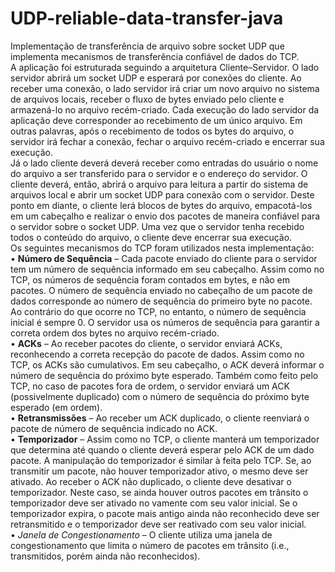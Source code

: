 # UDP-reliable-data-transfer-java
Implementação de transferência de arquivo sobre socket UDP que implementa mecanismos de transferência confiável de dados do TCP.  
A aplicação foi estruturada seguindo a arquitetura Cliente–Servidor. O lado servidor abrirá um socket UDP e esperará por conexões do cliente. Ao receber uma conexão, o lado servidor irá criar um novo arquivo no sistema de arquivos locais, receber o fluxo de bytes enviado pelo cliente e armazená-lo no arquivo recém-criado. Cada execução do lado servidor da aplicação deve corresponder ao recebimento de um único arquivo. Em outras palavras, após o recebimento de todos os bytes do arquivo, o servidor irá fechar a conexão, fechar o arquivo recém-criado e encerrar sua execução.  
Já o lado cliente deverá deverá receber como entradas do usuário o nome do arquivo a ser transferido para o servidor e o endereço do servidor. O cliente deverá, então, abrirá o arquivo para leitura a partir do sistema de arquivos local e abrir um socket UDP para conexão com o servidor. Deste ponto em diante, o cliente lerá blocos de bytes do arquivo, empacotá-los em um cabeçalho e realizar o envio dos pacotes de maneira confiável para o servidor sobre o socket UDP. Uma vez que o servidor tenha recebido todos o conteúdo do arquivo, o cliente deve encerrar sua execução.  
Os seguintes mecanismos do TCP foram utilizados nesta implementação:  
• **Número de Sequência** – Cada pacote enviado do cliente para o servidor tem um número de sequência informado em seu cabeçalho. Assim como no TCP, os números de sequência foram contados em bytes, e não em pacotes. O número de sequência enviado no cabeçalho de um pacote de dados corresponde ao número de sequência do primeiro byte no pacote. Ao contrário do que ocorre no TCP, no entanto, o número de sequência inicial é sempre 0. O servidor usa os números de sequência para
garantir a correta ordem dos bytes no arquivo recém-criado.  
• **ACKs** – Ao receber pacotes do cliente, o servidor enviará ACKs, reconhecendo a correta recepção do pacote de dados. Assim como no TCP, os ACKs são cumulativos. Em seu cabeçalho, o ACK deverá informar o número de sequência do próximo
byte esperado. Também como feito pelo TCP, no caso de pacotes fora de ordem, o servidor enviará um ACK (possivelmente duplicado) com o número de sequência do próximo byte esperado (em ordem).  
• **Retransmissões** – Ao receber um ACK duplicado, o cliente reenviará o pacote de número de sequência indicado no ACK.  
• **Temporizador** – Assim como no TCP, o cliente manterá um temporizador que determina até quando o cliente deverá esperar pelo ACK de um dado pacote. A manipulação do temporizador é similar à feita pelo TCP. Se, ao transmitir um pacote, não houver temporizador ativo, o mesmo deve ser ativado. Ao receber o ACK não duplicado, o cliente deve desativar o temporizador. Neste caso, se ainda houver outros pacotes em trânsito o temporizador deve ser ativado no vamente com seu valor inicial. Se o temporizador expira, o pacote mais antigo ainda não reconhecido deve ser retransmitido e o temporizador deve ser reativado com seu valor inicial.  
• *Janela de Congestionamento* – O cliente utiliza uma janela de congestionamento que limita o número de pacotes em trânsito (i.e., transmitidos, porém ainda não reconhecidos).  
